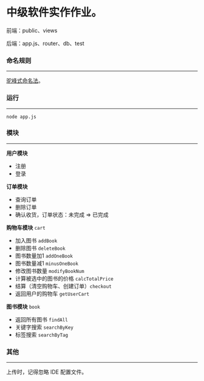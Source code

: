 # 中级软件实作作业。

前端：public、views

后端：app.js、router、db、test



### 命名规则

---

[驼峰式命名法](https://baike.baidu.com/item/%E9%AA%86%E9%A9%BC%E5%91%BD%E5%90%8D%E6%B3%95/7794053?fr=aladdin)。



### 运行

---

`node app.js`



### 模块

---

**用户模块**

* 注册
* 登录

**订单模块**

* 查询订单
* 删除订单
* 确认收货，订单状态：未完成 => 已完成

**购物车模块** `cart`

* 加入图书 `addBook`
* 删除图书 `deleteBook`
* 图书数量加1 `addOneBook`
* 图书数量减1 `minusOneBook`
* 修改图书数量 `modifyBookNum`
* 计算被选中的图书的价格 `calcTotalPrice`
* 结算（清空购物车、创建订单）`checkout`
* 返回用户的购物车 `getUserCart`

**图书模块** `book`

* 返回所有图书 `findAll`
* 关键字搜索 `searchByKey`
* 标签搜索 `searchByTag`



### 其他

---

上传时，记得忽略 IDE 配置文件。

